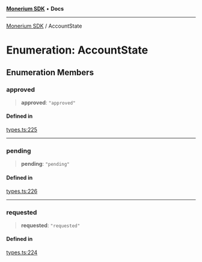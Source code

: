 [**Monerium SDK**](../README.md) • **Docs**

---

[Monerium SDK](../README.md) / AccountState

# Enumeration: AccountState

## Enumeration Members

### approved

> **approved**: `"approved"`

#### Defined in

[types.ts:225](https://github.com/monerium/js-monorepo/blob/daf0515eb0b1bfcdd9bd49ef605447668fdb0f6a/packages/sdk/src/types.ts#L225)

---

### pending

> **pending**: `"pending"`

#### Defined in

[types.ts:226](https://github.com/monerium/js-monorepo/blob/daf0515eb0b1bfcdd9bd49ef605447668fdb0f6a/packages/sdk/src/types.ts#L226)

---

### requested

> **requested**: `"requested"`

#### Defined in

[types.ts:224](https://github.com/monerium/js-monorepo/blob/daf0515eb0b1bfcdd9bd49ef605447668fdb0f6a/packages/sdk/src/types.ts#L224)
